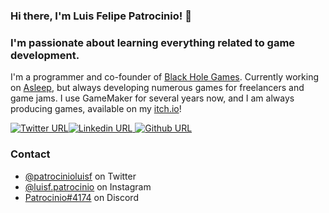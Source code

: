 ### Hi there, I'm Luis Felipe Patrocinio! 👋
### I'm passionate about learning everything related to game development. 
I'm a programmer and co-founder of [Black Hole Games][bhgwebsite]. Currently working on [Asleep][asleepwebsite], but always developing numerous games for freelancers and game jams.
I use GameMaker for several years now, and I am always producing games, available on my [itch.io][itchiolink]!

[![Twitter URL](https://img.shields.io/twitter/url/https/twitter.com/bukotsunikki.svg?style=social&label=Follow%20%40patrocinioluisf)](https://twitter.com/patrocinioluisf)[![Linkedin URL](https://img.shields.io/badge/-luisfpatrocinio-blue?style=flat-square&logo=Linkedin&logoColor=white&link=https://www.linkedin.com/in/luisfpatrocinio/)
](https://linkedin.com/in/luisfpatrocinio/)[![Github URL](https://img.shields.io/github/followers/luisfpatrocinio?label=Follow&style=social)
](https://github.com/luisfpatrocinio/)

### Contact
- [@patrocinioluisf][twitterlink] on Twitter
- [@luisf.patrocinio][instagramlink] on Instagram
- [Patrocinio#4174][discordlink] on Discord

[bhgwebsite]: https://www.blackhole.games/
[asleepwebsite]: http://bit.ly/AsleepSteam
[twitterlink]: https://twitter.com/patrocinioluisf
[instagramlink]: https://www.instagram.com/luisf.patrocinio/
[discordlink]: https://discordapp.com/users/256614318571782154/
[bhgdiscordlink]: https://discord.gg/Y9zTPXpdw9
[itchiolink]: https://patrocinioluisf.itch.io
